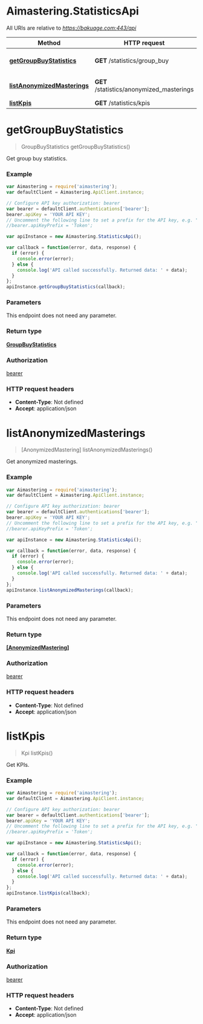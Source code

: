# Aimastering.StatisticsApi

All URIs are relative to *https://bakuage.com:443/api*

Method | HTTP request | Description
------------- | ------------- | -------------
[**getGroupBuyStatistics**](StatisticsApi.md#getGroupBuyStatistics) | **GET** /statistics/group_buy | Get group buy statistics.
[**listAnonymizedMasterings**](StatisticsApi.md#listAnonymizedMasterings) | **GET** /statistics/anonymized_masterings | Get anonymized masterings.
[**listKpis**](StatisticsApi.md#listKpis) | **GET** /statistics/kpis | Get KPIs.


<a name="getGroupBuyStatistics"></a>
# **getGroupBuyStatistics**
> GroupBuyStatistics getGroupBuyStatistics()

Get group buy statistics.

### Example
```javascript
var Aimastering = require('aimastering');
var defaultClient = Aimastering.ApiClient.instance;

// Configure API key authorization: bearer
var bearer = defaultClient.authentications['bearer'];
bearer.apiKey = 'YOUR API KEY';
// Uncomment the following line to set a prefix for the API key, e.g. "Token" (defaults to null)
//bearer.apiKeyPrefix = 'Token';

var apiInstance = new Aimastering.StatisticsApi();

var callback = function(error, data, response) {
  if (error) {
    console.error(error);
  } else {
    console.log('API called successfully. Returned data: ' + data);
  }
};
apiInstance.getGroupBuyStatistics(callback);
```

### Parameters
This endpoint does not need any parameter.

### Return type

[**GroupBuyStatistics**](GroupBuyStatistics.md)

### Authorization

[bearer](../README.md#bearer)

### HTTP request headers

 - **Content-Type**: Not defined
 - **Accept**: application/json

<a name="listAnonymizedMasterings"></a>
# **listAnonymizedMasterings**
> [AnonymizedMastering] listAnonymizedMasterings()

Get anonymized masterings.

### Example
```javascript
var Aimastering = require('aimastering');
var defaultClient = Aimastering.ApiClient.instance;

// Configure API key authorization: bearer
var bearer = defaultClient.authentications['bearer'];
bearer.apiKey = 'YOUR API KEY';
// Uncomment the following line to set a prefix for the API key, e.g. "Token" (defaults to null)
//bearer.apiKeyPrefix = 'Token';

var apiInstance = new Aimastering.StatisticsApi();

var callback = function(error, data, response) {
  if (error) {
    console.error(error);
  } else {
    console.log('API called successfully. Returned data: ' + data);
  }
};
apiInstance.listAnonymizedMasterings(callback);
```

### Parameters
This endpoint does not need any parameter.

### Return type

[**[AnonymizedMastering]**](AnonymizedMastering.md)

### Authorization

[bearer](../README.md#bearer)

### HTTP request headers

 - **Content-Type**: Not defined
 - **Accept**: application/json

<a name="listKpis"></a>
# **listKpis**
> Kpi listKpis()

Get KPIs.

### Example
```javascript
var Aimastering = require('aimastering');
var defaultClient = Aimastering.ApiClient.instance;

// Configure API key authorization: bearer
var bearer = defaultClient.authentications['bearer'];
bearer.apiKey = 'YOUR API KEY';
// Uncomment the following line to set a prefix for the API key, e.g. "Token" (defaults to null)
//bearer.apiKeyPrefix = 'Token';

var apiInstance = new Aimastering.StatisticsApi();

var callback = function(error, data, response) {
  if (error) {
    console.error(error);
  } else {
    console.log('API called successfully. Returned data: ' + data);
  }
};
apiInstance.listKpis(callback);
```

### Parameters
This endpoint does not need any parameter.

### Return type

[**Kpi**](Kpi.md)

### Authorization

[bearer](../README.md#bearer)

### HTTP request headers

 - **Content-Type**: Not defined
 - **Accept**: application/json

